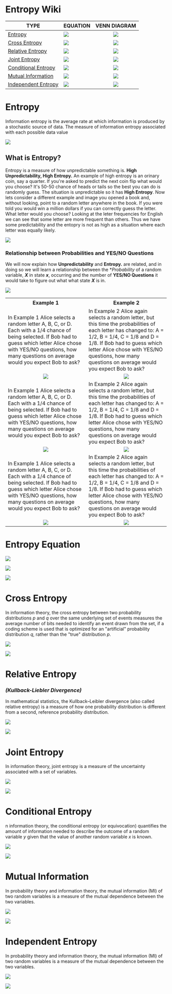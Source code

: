 # Entropy Wiki

| **TYPE**            | **EQUATION**                                                                                     | **VENN DIAGRAM**                                                                                  |
|---------------------|--------------------------------------------------------------------------------------------------|:-------------------------------------------------------------------------------------------------:|
| [Entropy](#entropy)             | ![](./resources/images/tex_entropy.png)             |                                               ![](./resources/images//venn_entropy_3.png)         |
| [Cross Entropy](#cross-entropy)       | ![](./resources/images/tex_cross_entropy.png)       | ![](./resources/images/venn_cross_entropy_2.png)       |
| [Relative Entropy](#relative-entropy)       | ![](./resources/images/tex_relative_entropy.png)       | ![](./resources/images/venn_relative_entropy_2.png)       |
| [Joint Entropy](#joint-entropy)       | ![](./resources/images/tex_joint_entropy.png)       | ![](./resources/images/venn_joint_entropy.png)       |
| [Conditional Entropy](#conditional-entropy) | ![](./resources/images/tex_conditional_entropy.png) | ![](./resources/images/venn_conditional_entropy.png) |
| [Mutual Information](#mutual-information)  | ![](./resources/images/tex_mutual_information.png)  | ![](./resources/images/venn_mutual_information.png)  |
| [Independent Entropy](#independent-entropy)  | ![](./resources/images/tex_independent_entropy.png)  | ![](./resources/images/venn_independent_entropy.png)  |


# Entropy

Information entropy is the average rate at which information is produced by a stochastic source of data. The measure of information entropy associated with each possible data value

![](./resources/images/tex_entropy.png)

## What is Entropy?

Entropy is a measure of how unpredictable something is. **High Unpredictability, High Entropy.** An example of high entropy is an orinary coin, say a quarter. If you're asked to predict the next coin flip what would you choose? It's 50-50 chance of heads or tails so the best you can do is randomly guess. The situation is unpredictable so it has **High Entropy**. Now lets consider a different example and image you opened a book and, without looking, point to a random letter anywhere in the book. If you were told you would win a million dollars if you can  correctly guess the letter. What letter would you choose? Looking at the leter frequencies for English we can see that some letter are more frequent than others. Thus we have some predictability and the entopry is not as high as a situation where each letter was equally likely.

![](./resources/images/entropy_intro/letter_frequency.png)




### **Relationship between Probabilities and YES/NO Questions**

We will now explain how **Unpredictability** and **Entropy.** are related, and in doing so we will learn a relationship between the **Probability* of a random variable, ***X*** in state ***x***, occurring and the number of **YES/NO Questions** it would take to figure out what what state ***X*** is in.

![](./resources/images/entropy_intro/tree_basic.png)



<table width="100%">
  <tr>
    <th width="50%"><b>Example 1</b></th>
    <th width="50%"><b>Example 2</b></th>
  </tr>
  <tr>
    <td width="50%">In Example 1 Alice selects a random letter A, B, C, or D. Each with a 1/4 chance of being selected. If Bob had to guess which letter Alice chose with YES/NO questions, how many questions on average would you expect Bob to ask?</td>
    <td width="50%">In Example 2 Alice again selects a random letter, but this time the probabilities of each letter has changed to: A = 1/2, B = 1/4, C = 1/8 and D = 1/8. If Bob had to guess which letter Alice chose with YES/NO questions, how many questions on average would you expect Bob to ask?</td>
  </tr>
  <tr>
    <td width="50%" align="center"><img src="./resources/images/intro/symbol_a_alice_bob.png" /></td>
    <td width="50%" align="center"><img src="./resources/images/intro/symbol_b_alice_bob.png" /></td>
  </tr>
  <tr>
    <td width="50%">In Example 1 Alice selects a random letter A, B, C, or D. Each with a 1/4 chance of being selected. If Bob had to guess which letter Alice chose with YES/NO questions, how many questions on average would you expect Bob to ask?</td>
    <td width="50%">In Example 2 Alice again selects a random letter, but this time the probabilities of each letter has changed to: A = 1/2, B = 1/4, C = 1/8 and D = 1/8. If Bob had to guess which letter Alice chose with YES/NO questions, how many questions on average would you expect Bob to ask?</td>
  </tr>
  <tr>
    <td width="50%" align="center"><img src="./resources/images/intro/symbol_a_questons.png" /></td>
    <td width="50%" align="center"><img src="./resources/images/intro/symbol_b_questons.png" /></td>
  </tr>
  <tr>
    <td width="50%">In Example 1 Alice selects a random letter A, B, C, or D. Each with a 1/4 chance of being selected. If Bob had to guess which letter Alice chose with YES/NO questions, how many questions on average would you expect Bob to ask?</td>
    <td width="50%">In Example 2 Alice again selects a random letter, but this time the probabilities of each letter has changed to: A = 1/2, B = 1/4, C = 1/8 and D = 1/8. If Bob had to guess which letter Alice chose with YES/NO questions, how many questions on average would you expect Bob to ask?</td>
  </tr>
  <tr>
    <td width="50%" align="center"><img src="./resources/images/intro/symbol_a_num_questions_2.png" /></td>
    <td width="50%" align="center"><img src="./resources/images/intro/symbol_b_num_questions.png" /></td>
  </tr>
</table>



# Entropy Equation

![](./resources/images/intro/entropy_explain_1.png)

![](./resources/images/intro/entropy_explain_2.png)

![](./resources/images/intro/entropy_explain_3.png)



 
# Cross Entropy

In information theory, the cross entropy between two probability distributions *p* and *q* over the same underlying set of events measures the average number of bits needed to identify an event drawn from the set, if a coding scheme is used that is optimized for an "artificial" probability distribution *q*, rather than the "true" distribution *p*.

![](./resources/images/venn_cross_entropy_2.png)

![](./resources/images/tex_cross_entropy.png)

# Relative Entropy 
### ***(Kullback-Liebler Divergence)***


In mathematical statistics, the Kullback–Leibler divergence (also called relative entropy) is a measure of how one probability distribution is different from a second, reference probability distribution.

![](./resources/images/venn_relative_entropy_2.png)

![](./resources/images/tex_relative_entropy.png)

# Joint Entropy

In information theory, joint entropy is a measure of the uncertainty associated with a set of variables.

![](./resources/images/venn_joint_entropy.png)

![](./resources/images/tex_joint_entropy.png)


# Conditional Entropy

n information theory, the conditional entropy (or equivocation) quantifies the amount of information needed to describe the outcome of a random variable *y* given that the value of another random variable *x* is known.

![](./resources/images/venn_conditional_entropy.png)

![](./resources/images/tex_conditional_entropy.png)

# Mutual Information

In probability theory and information theory, the mutual information (MI) of two random variables is a measure of the mutual dependence between the two variables.

![](./resources/images/venn_mutual_information.png)

![](./resources/images/tex_mutual_information.png)


# Independent Entropy

In probability theory and information theory, the mutual information (MI) of two random variables is a measure of the mutual dependence between the two variables.

![](./resources/images/venn_independent_entropy.png)

![](./resources/images/tex_independent_entropy.png)
